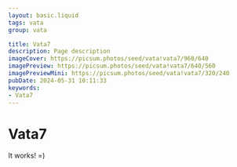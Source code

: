 ```yaml
---
layout: basic.liquid
tags: vata
group: vata

title: Vata7
description: Page description
imageCover: https://picsum.photos/seed/vata!vata7/960/640
imagePreview: https://picsum.photos/seed/vata!vata7/640/560
imagePreviewMini: https://picsum.photos/seed/vata!vata7/320/240
pubDate: 2024-05-31 10:11:33
keywords:
- Vata7
---
```


# Vata7

It works! =)
